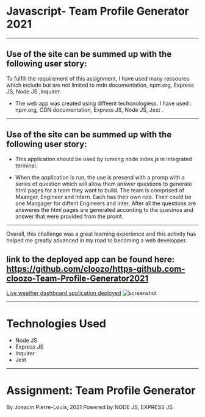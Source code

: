 
# Javascript- Team Profile Generator 2021
---
## Use of the site can be summed up with the following user story:

 To fulfill the requirement of this assignment, I have used many ressoures which include but are not limited to mdn documentation,
npm.org, Express JS, Node JS ,Inquirer.

*  The web app was created using diffeent techonologiess. I have used :
npm.org,  CDN documentation, Express JS, Node JS, Jest .

---

## Use of the site can be summed up with the following user story:


* This application should be used by running node indes.js in integrated terminal. 

* When the application is run, the use is  presend with a promp with a series of question which will allow them answer questions to generate html pages for a team they want to build. The team is comprised of Maanger, Engineer and Intern. Each has their own role. Their could be one Mangager for diffent Engineers and Inter. After all the questions are answeres the html pages are generated according to the quesinos and answer that were provided from the promt.



---
 Overall,  this challenge was a great learning experience and this activity has helped me greatly advanced in my road to becoming a web developper.

## link to the deployed app can be found here: https://github.com/cloozo/https-github.com-cloozo-Team-Profile-Generator2021
[Live weather dashboard application deployed](https://github.com/cloozo/https-github.com-cloozo-Team-Profile-Generator2021)
![screenshot](https://user-images.githubusercontent.com/teamgen.png)


---
# Technologies Used

- Node JS
- Express JS
- Inquirer 
- Jest


---

# Assignment: Team Profile Generator

By Jonacin Pierre-Louis, 2021
Powered by NODE JS, EXPRESS JS
